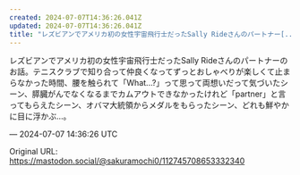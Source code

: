```yaml
---
created: 2024-07-07T14:36:26.041Z
updated: 2024-07-07T14:36:26.041Z
title: "レズビアンでアメリカ初の女性宇宙飛行士だったSally Rideさんのパートナー[...]"
---
```


<p>レズビアンでアメリカ初の女性宇宙飛行士だったSally Rideさんのパートナーのお話。テニスクラブで知り合って仲良くなってずっとおしゃべりが楽しくて止まらなかった時間、腰を触られて「What...?」って思って両想いだって気づいたシーン、膵臓がんでなくなるまでカムアウトできなかったけれど「partner」と言ってもらえたシーン、オバマ大統領からメダルをもらったシーン、どれも鮮やかに目に浮かぶ…。</p>

&mdash; 2024-07-07 14:36:26 UTC

Original URL: https://mastodon.social/@sakuramochi0/112745708653332340
